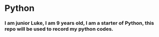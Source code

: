# Python
### I am junior Luke, I am 9 years old, I am a starter of Python, this repo will be used to record my python codes.

